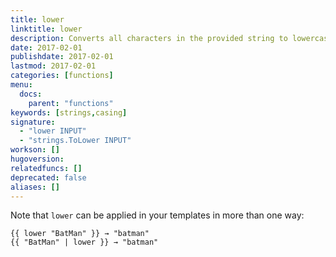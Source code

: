 ```yaml
---
title: lower
linktitle: lower
description: Converts all characters in the provided string to lowercase.
date: 2017-02-01
publishdate: 2017-02-01
lastmod: 2017-02-01
categories: [functions]
menu:
  docs:
    parent: "functions"
keywords: [strings,casing]
signature:
  - "lower INPUT"
  - "strings.ToLower INPUT"
workson: []
hugoversion:
relatedfuncs: []
deprecated: false
aliases: []
---
```



Note that `lower` can be applied in your templates in more than one way:

```go-html-template
{{ lower "BatMan" }} → "batman"
{{ "BatMan" | lower }} → "batman"
```
